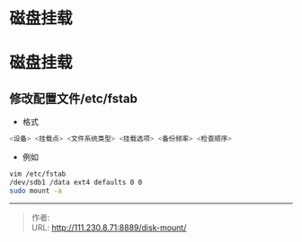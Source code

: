 # 磁盘挂载


<!--more-->
# 磁盘挂载
## 修改配置文件/etc/fstab
- 格式
```bash
<设备> <挂载点> <文件系统类型> <挂载选项> <备份频率> <检查顺序>
```
- 例如
```bash
vim /etc/fstab
/dev/sdb1 /data ext4 defaults 0 0
sudo mount -a
```


---

> 作者:   
> URL: http://111.230.8.71:8889/disk-mount/  


